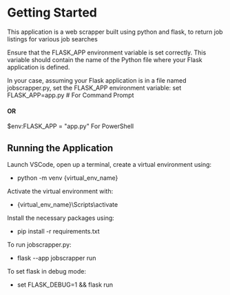 # Getting Started

This application is a web scrapper built using python and flask, to return job listings for various job searches

Ensure that the FLASK_APP environment variable is set correctly. This variable should contain the name of the Python file where your Flask application is defined.

In your case, assuming your Flask application is in a file named jobscrapper.py, set the FLASK_APP environment variable:
set FLASK_APP=app.py  # For Command Prompt
#### OR
$env:FLASK_APP = "app.py"  For PowerShell

## Running the Application

Launch VSCode, open up a terminal, create a virtual environment using:
- python -m venv {virtual_env_name}

Activate the virtual environment with:
- {virtual_env_name}\Scripts\activate

Install the necessary packages using:
- pip install -r requirements.txt

To run jobscrapper.py:
- flask --app jobscrapper run

To set flask in debug mode:
- set FLASK_DEBUG=1 && flask run
